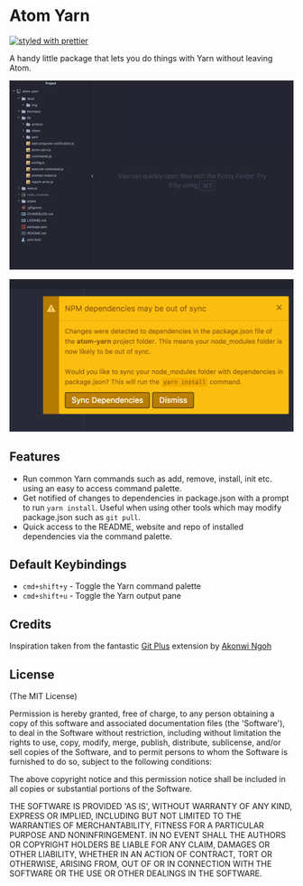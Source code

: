 # Atom Yarn

[![styled with prettier](https://img.shields.io/badge/styled_with-prettier-ff69b4.svg)](https://github.com/prettier/prettier)

A handy little package that lets you do things with Yarn without leaving Atom.

![Demo](https://raw.githubusercontent.com/cbovis/atom-yarn/master/docs/img/demo.gif)

![Notification](https://raw.githubusercontent.com/cbovis/atom-yarn/master/docs/img/listener.png)

## Features

* Run common Yarn commands such as add, remove, install, init etc. using an
  easy to access command palette.
* Get notified of changes to dependencies in package.json with a prompt to run
  `yarn install`. Useful when using other tools which may modify package.json
  such as `git pull`.
* Quick access to the README, website and repo of installed dependencies
  via the command palette.

## Default Keybindings

* `cmd+shift+y` - Toggle the Yarn command palette
* `cmd+shift+u` - Toggle the Yarn output pane

## Credits

Inspiration taken from the fantastic
[Git Plus](https://atom.io/packages/git-plus) extension by
[Akonwi Ngoh](https://github.com/akonwi)

## License

(The MIT License)

Permission is hereby granted, free of charge, to any person obtaining a copy of
this software and associated documentation files (the 'Software'), to deal in
the Software without restriction, including without limitation the rights to
use, copy, modify, merge, publish, distribute, sublicense, and/or sell copies of
the Software, and to permit persons to whom the Software is furnished to do so,
subject to the following conditions:

The above copyright notice and this permission notice shall be included in all
copies or substantial portions of the Software.

THE SOFTWARE IS PROVIDED 'AS IS', WITHOUT WARRANTY OF ANY KIND, EXPRESS OR
IMPLIED, INCLUDING BUT NOT LIMITED TO THE WARRANTIES OF MERCHANTABILITY, FITNESS
FOR A PARTICULAR PURPOSE AND NONINFRINGEMENT. IN NO EVENT SHALL THE AUTHORS OR
COPYRIGHT HOLDERS BE LIABLE FOR ANY CLAIM, DAMAGES OR OTHER LIABILITY, WHETHER
IN AN ACTION OF CONTRACT, TORT OR OTHERWISE, ARISING FROM, OUT OF OR IN
CONNECTION WITH THE SOFTWARE OR THE USE OR OTHER DEALINGS IN THE SOFTWARE.

